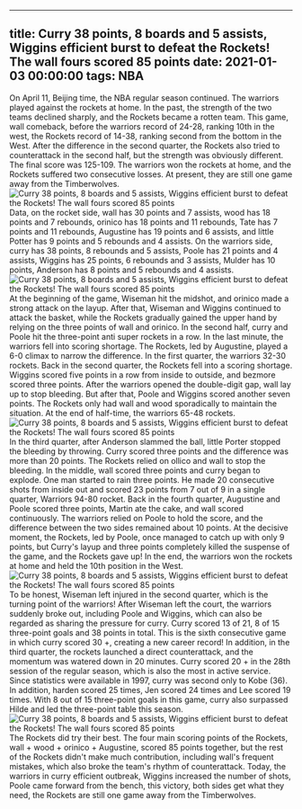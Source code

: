 
---
title: Curry 38 points, 8 boards and 5 assists, Wiggins efficient burst to defeat the Rockets! The wall fours scored 85 points
date: 2021-01-03 00:00:00
tags:  NBA
---
On April 11, Beijing time, the NBA regular season continued. The warriors played against the rockets at home. In the past, the strength of the two teams declined sharply, and the Rockets became a rotten team. This game, wall comeback, before the warriors record of 24-28, ranking 10th in the west, the Rockets record of 14-38, ranking second from the bottom in the West. After the difference in the second quarter, the Rockets also tried to counterattack in the second half, but the strength was obviously different. The final score was 125-109. The warriors won the rockets at home, and the Rockets suffered two consecutive losses. At present, they are still one game away from the Timberwolves.
![Curry 38 points, 8 boards and 5 assists, Wiggins efficient burst to defeat the Rockets! The wall fours scored 85 points](06fd61aa-b695-449c-a4a9-d89ac7dafef2.gif)
Data, on the rocket side, wall has 30 points and 7 assists, wood has 18 points and 7 rebounds, orinico has 18 points and 11 rebounds, Tate has 7 points and 11 rebounds, Augustine has 19 points and 6 assists, and little Potter has 9 points and 5 rebounds and 4 assists. On the warriors side, curry has 38 points, 8 rebounds and 5 assists, Poole has 21 points and 4 assists, Wiggins has 25 points, 6 rebounds and 3 assists, Mulder has 10 points, Anderson has 8 points and 5 rebounds and 4 assists.
![Curry 38 points, 8 boards and 5 assists, Wiggins efficient burst to defeat the Rockets! The wall fours scored 85 points](74459ffc-e22e-4769-ab73-97f3d7624a5d.gif)
At the beginning of the game, Wiseman hit the midshot, and orinico made a strong attack on the layup. After that, Wiseman and Wiggins continued to attack the basket, while the Rockets gradually gained the upper hand by relying on the three points of wall and orinico. In the second half, curry and Poole hit the three-point anti super rockets in a row. In the last minute, the warriors fell into scoring shortage. The Rockets, led by Augustine, played a 6-0 climax to narrow the difference. In the first quarter, the warriors 32-30 rockets. Back in the second quarter, the Rockets fell into a scoring shortage. Wiggins scored five points in a row from inside to outside, and bezmore scored three points. After the warriors opened the double-digit gap, wall lay up to stop bleeding. But after that, Poole and Wiggins scored another seven points. The Rockets only had wall and wood sporadically to maintain the situation. At the end of half-time, the warriors 65-48 rockets.
![Curry 38 points, 8 boards and 5 assists, Wiggins efficient burst to defeat the Rockets! The wall fours scored 85 points](03f4123b-08da-44d9-aad8-ff2b03519779.gif)
In the third quarter, after Anderson slammed the ball, little Porter stopped the bleeding by throwing. Curry scored three points and the difference was more than 20 points. The Rockets relied on ollico and wall to stop the bleeding. In the middle, wall scored three points and curry began to explode. One man started to rain three points. He made 20 consecutive shots from inside out and scored 23 points from 7 out of 9 in a single quarter, Warriors 94-80 rocket. Back in the fourth quarter, Augustine and Poole scored three points, Martin ate the cake, and wall scored continuously. The warriors relied on Poole to hold the score, and the difference between the two sides remained about 10 points. At the decisive moment, the Rockets, led by Poole, once managed to catch up with only 9 points, but Curry's layup and three points completely killed the suspense of the game, and the Rockets gave up! In the end, the warriors won the rockets at home and held the 10th position in the West.
![Curry 38 points, 8 boards and 5 assists, Wiggins efficient burst to defeat the Rockets! The wall fours scored 85 points](2368705a-9b42-4f1f-a055-25e39374f670.gif)
To be honest, Wiseman left injured in the second quarter, which is the turning point of the warriors! After Wiseman left the court, the warriors suddenly broke out, including Poole and Wiggins, which can also be regarded as sharing the pressure for curry. Curry scored 13 of 21, 8 of 15 three-point goals and 38 points in total. This is the sixth consecutive game in which curry scored 30 +, creating a new career record! In addition, in the third quarter, the rockets launched a direct counterattack, and the momentum was watered down in 20 minutes. Curry scored 20 + in the 28th session of the regular season, which is also the most in active service. Since statistics were available in 1997, curry was second only to Kobe (36). In addition, harden scored 25 times, Jen scored 24 times and Lee scored 19 times. With 8 out of 15 three-point goals in this game, curry also surpassed Hilde and led the three-point table this season.
![Curry 38 points, 8 boards and 5 assists, Wiggins efficient burst to defeat the Rockets! The wall fours scored 85 points](08374165-df65-4ea2-9934-40fc512a7e94.gif)
The Rockets did try their best. The four main scoring points of the Rockets, wall + wood + orinico + Augustine, scored 85 points together, but the rest of the Rockets didn't make much contribution, including wall's frequent mistakes, which also broke the team's rhythm of counterattack. Today, the warriors in curry efficient outbreak, Wiggins increased the number of shots, Poole came forward from the bench, this victory, both sides get what they need, the Rockets are still one game away from the Timberwolves.